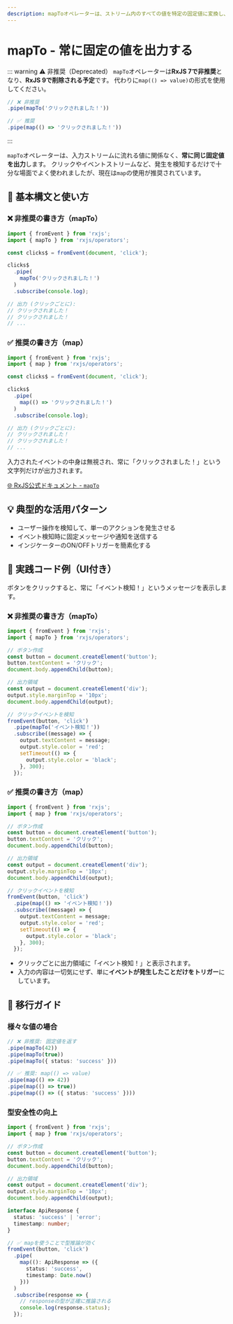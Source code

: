 ```yaml
---
description: mapToオペレーターは、ストリーム内のすべての値を特定の固定値に変換し、ユーザー操作の検知や単純なトリガー処理に利用されます。
---
```


# mapTo - 常に固定の値を出力する

::: warning ⚠️ 非推奨（Deprecated）
`mapTo`オペレーターは**RxJS 7で非推奨**となり、**RxJS 9で削除される予定**です。
代わりに`map(() => value)`の形式を使用してください。

```typescript
// ❌ 非推奨
.pipe(mapTo('クリックされました！'))

// ✅ 推奨
.pipe(map(() => 'クリックされました！'))
```
:::

`mapTo`オペレーターは、入力ストリームに流れる値に関係なく、**常に同じ固定値を出力**します。
クリックやイベントストリームなど、発生を検知するだけで十分な場面でよく使われましたが、現在は`map`の使用が推奨されています。


## 🔰 基本構文と使い方

### ❌ 非推奨の書き方（mapTo）

```ts
import { fromEvent } from 'rxjs';
import { mapTo } from 'rxjs/operators';

const clicks$ = fromEvent(document, 'click');

clicks$
  .pipe(
    mapTo('クリックされました！')
  )
  .subscribe(console.log);

// 出力 (クリックごとに):
// クリックされました！
// クリックされました！
// ...
```

### ✅ 推奨の書き方（map）

```ts
import { fromEvent } from 'rxjs';
import { map } from 'rxjs/operators';

const clicks$ = fromEvent(document, 'click');

clicks$
  .pipe(
    map(() => 'クリックされました！')
  )
  .subscribe(console.log);

// 出力 (クリックごとに):
// クリックされました！
// クリックされました！
// ...
```

入力されたイベントの中身は無視され、常に「クリックされました！」という文字列だけが出力されます。

[🌐 RxJS公式ドキュメント - `mapTo`](https://rxjs.dev/api/operators/mapTo)

## 💡 典型的な活用パターン

- ユーザー操作を検知して、単一のアクションを発生させる
- イベント検知時に固定メッセージや通知を送信する
- インジケーターのON/OFFトリガーを簡素化する


## 🧠 実践コード例（UI付き）

ボタンをクリックすると、常に「イベント検知！」というメッセージを表示します。

### ❌ 非推奨の書き方（mapTo）

```ts
import { fromEvent } from 'rxjs';
import { mapTo } from 'rxjs/operators';

// ボタン作成
const button = document.createElement('button');
button.textContent = 'クリック';
document.body.appendChild(button);

// 出力領域
const output = document.createElement('div');
output.style.marginTop = '10px';
document.body.appendChild(output);

// クリックイベントを検知
fromEvent(button, 'click')
  .pipe(mapTo('イベント検知！'))
  .subscribe((message) => {
    output.textContent = message;
    output.style.color = 'red';
    setTimeout(() => {
      output.style.color = 'black';
    }, 300);
  });
```

### ✅ 推奨の書き方（map）

```ts
import { fromEvent } from 'rxjs';
import { map } from 'rxjs/operators';

// ボタン作成
const button = document.createElement('button');
button.textContent = 'クリック';
document.body.appendChild(button);

// 出力領域
const output = document.createElement('div');
output.style.marginTop = '10px';
document.body.appendChild(output);

// クリックイベントを検知
fromEvent(button, 'click')
  .pipe(map(() => 'イベント検知！'))
  .subscribe((message) => {
    output.textContent = message;
    output.style.color = 'red';
    setTimeout(() => {
      output.style.color = 'black';
    }, 300);
  });
```

- クリックごとに出力領域に「イベント検知！」と表示されます。
- 入力の内容は一切気にせず、単に**イベントが発生したことだけをトリガー**にしています。

## 🔄 移行ガイド

### 様々な値の場合

```typescript
// ❌ 非推奨: 固定値を返す
.pipe(mapTo(42))
.pipe(mapTo(true))
.pipe(mapTo({ status: 'success' }))

// ✅ 推奨: map(() => value)
.pipe(map(() => 42))
.pipe(map(() => true))
.pipe(map(() => ({ status: 'success' })))
```

### 型安全性の向上

```typescript
import { fromEvent } from 'rxjs';
import { map } from 'rxjs/operators';

// ボタン作成
const button = document.createElement('button');
button.textContent = 'クリック';
document.body.appendChild(button);

// 出力領域
const output = document.createElement('div');
output.style.marginTop = '10px';
document.body.appendChild(output);

interface ApiResponse {
  status: 'success' | 'error';
  timestamp: number;
}

// ✅ mapを使うことで型推論が効く
fromEvent(button, 'click')
  .pipe(
    map((): ApiResponse => ({
      status: 'success',
      timestamp: Date.now()
    }))
  )
  .subscribe(response => {
    // responseの型が正確に推論される
    console.log(response.status);
  });
```

